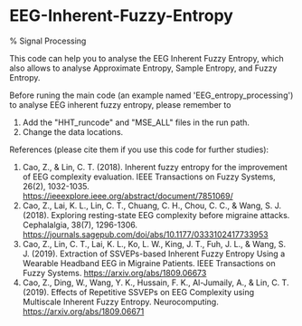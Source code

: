 # EEG-Inherent-Fuzzy-Entropy
% Signal Processing

This code can help you to analyse the EEG Inherent Fuzzy Entropy, which also allows to analyse Approximate Entropy, Sample Entropy, and Fuzzy Entropy.

Before runing the main code (an example named 'EEG_entropy_processing') to analyse EEG inherent fuzzy entropy, please remember to
1. Add the "HHT_runcode" and "MSE_ALL" files in the run path.
2. Change the data locations.

References (please cite them if you use this code for further studies):
1. Cao, Z., & Lin, C. T. (2018). Inherent fuzzy entropy for the improvement of EEG complexity evaluation. IEEE Transactions on Fuzzy Systems, 26(2), 1032-1035.
https://ieeexplore.ieee.org/abstract/document/7851069/
2. Cao, Z., Lai, K. L., Lin, C. T., Chuang, C. H., Chou, C. C., & Wang, S. J. (2018). Exploring resting-state EEG complexity before migraine attacks. Cephalalgia, 38(7), 1296-1306.
https://journals.sagepub.com/doi/abs/10.1177/0333102417733953
3. Cao, Z., Lin, C. T., Lai, K. L., Ko, L. W., King, J. T., Fuh, J. L., & Wang, S. J. (2019). Extraction of SSVEPs-based Inherent Fuzzy Entropy Using a Wearable Headband EEG in Migraine Patients. IEEE Transactions on Fuzzy Systems.
https://arxiv.org/abs/1809.06673
4. Cao, Z., Ding, W., Wang, Y. K., Hussain, F. K., Al-Jumaily, A., & Lin, C. T. (2019). Effects of Repetitive SSVEPs on EEG Complexity using Multiscale Inherent Fuzzy Entropy. Neurocomputing.
https://arxiv.org/abs/1809.06671
